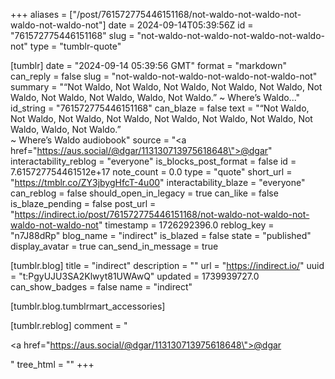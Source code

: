 +++
aliases = ["/post/761572775446151168/not-waldo-not-waldo-not-waldo-not-waldo-not"]
date = 2024-09-14T05:39:56Z
id = "761572775446151168"
slug = "not-waldo-not-waldo-not-waldo-not-waldo-not"
type = "tumblr-quote"

[tumblr]
date = "2024-09-14 05:39:56 GMT"
format = "markdown"
can_reply = false
slug = "not-waldo-not-waldo-not-waldo-not-waldo-not"
summary = "“Not Waldo, Not Waldo, Not Waldo, Not Waldo, Not Waldo, Not Waldo, Not Waldo, Not Waldo, Waldo, Not Waldo.” ~ Where’s Waldo..."
id_string = "761572775446151168"
can_blaze = false
text = "“Not Waldo, Not Waldo, Not Waldo, Not Waldo, Not Waldo, Not Waldo, Not Waldo, Not Waldo, Waldo, Not Waldo.”<br/>~ Where’s Waldo audiobook"
source = "<a href=\"https://aus.social/@dgar/113130713975618648\">@dgar</a>"
interactability_reblog = "everyone"
is_blocks_post_format = false
id = 7.615727754461512e+17
note_count = 0.0
type = "quote"
short_url = "https://tmblr.co/ZY3jbygHfcT-4u00"
interactability_blaze = "everyone"
can_reblog = false
should_open_in_legacy = true
can_like = false
is_blaze_pending = false
post_url = "https://indirect.io/post/761572775446151168/not-waldo-not-waldo-not-waldo-not-waldo-not"
timestamp = 1726292396.0
reblog_key = "n7J88dRp"
blog_name = "indirect"
is_blazed = false
state = "published"
display_avatar = true
can_send_in_message = true

[tumblr.blog]
title = "indirect"
description = ""
url = "https://indirect.io/"
uuid = "t:PgyUJU3SA2Klwyt81UWAwQ"
updated = 1739939727.0
can_show_badges = false
name = "indirect"

[tumblr.blog.tumblrmart_accessories]

[tumblr.reblog]
comment = "<p><a href=\"https://aus.social/@dgar/113130713975618648\">@dgar</a></p>"
tree_html = ""
+++
